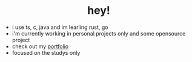 <h1 align="center">hey!</h1>
<ul>
  
<li>i use ts, c, java and im learling rust, go</li>
<li>i'm currently working in personal projects only and some opensource project</li>
<li>check out my <a href="https://jufadev.vercel.app/">portfolio</a></li>
<li>focused on the studys only</li>
</ul> 

